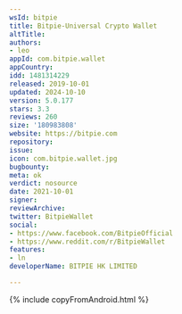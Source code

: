 ```yaml
---
wsId: bitpie
title: Bitpie-Universal Crypto Wallet
altTitle: 
authors:
- leo
appId: com.bitpie.wallet
appCountry: 
idd: 1481314229
released: 2019-10-01
updated: 2024-10-10
version: 5.0.177
stars: 3.3
reviews: 260
size: '180983808'
website: https://bitpie.com
repository: 
issue: 
icon: com.bitpie.wallet.jpg
bugbounty: 
meta: ok
verdict: nosource
date: 2021-10-01
signer: 
reviewArchive: 
twitter: BitpieWallet
social:
- https://www.facebook.com/BitpieOfficial
- https://www.reddit.com/r/BitpieWallet
features:
- ln
developerName: BITPIE HK LIMITED

---
```


 {% include copyFromAndroid.html %}
